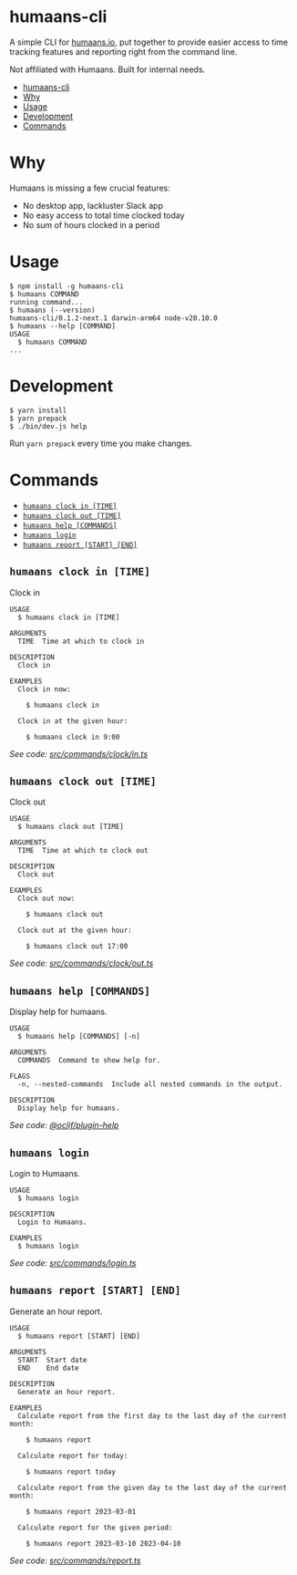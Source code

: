 # humaans-cli

A simple CLI for [humaans.io](https://humaans.io), put together to provide easier access to time tracking features and reporting right from the command line.

Not affiliated with Humaans. Built for internal needs.

<!-- toc -->
* [humaans-cli](#humaans-cli)
* [Why](#why)
* [Usage](#usage)
* [Development](#development)
* [Commands](#commands)
<!-- tocstop -->

# Why

Humaans is missing a few crucial features:

- No desktop app, lackluster Slack app
- No easy access to total time clocked today
- No sum of hours clocked in a period


# Usage

<!-- usage -->
```sh-session
$ npm install -g humaans-cli
$ humaans COMMAND
running command...
$ humaans (--version)
humaans-cli/0.1.2-next.1 darwin-arm64 node-v20.10.0
$ humaans --help [COMMAND]
USAGE
  $ humaans COMMAND
...
```
<!-- usagestop -->

# Development
```sh-session
$ yarn install
$ yarn prepack
$ ./bin/dev.js help 
```

Run `yarn prepack` every time you make changes.

# Commands

<!-- commands -->
* [`humaans clock in [TIME]`](#humaans-clock-in-time)
* [`humaans clock out [TIME]`](#humaans-clock-out-time)
* [`humaans help [COMMANDS]`](#humaans-help-commands)
* [`humaans login`](#humaans-login)
* [`humaans report [START] [END]`](#humaans-report-start-end)

## `humaans clock in [TIME]`

Clock in

```
USAGE
  $ humaans clock in [TIME]

ARGUMENTS
  TIME  Time at which to clock in

DESCRIPTION
  Clock in

EXAMPLES
  Clock in now:

    $ humaans clock in

  Clock in at the given hour:

    $ humaans clock in 9:00
```

_See code: [src/commands/clock/in.ts](https://github.com/zefj/humaans-cli/blob/v0.1.2-next.1/src/commands/clock/in.ts)_

## `humaans clock out [TIME]`

Clock out

```
USAGE
  $ humaans clock out [TIME]

ARGUMENTS
  TIME  Time at which to clock out

DESCRIPTION
  Clock out

EXAMPLES
  Clock out now:

    $ humaans clock out

  Clock out at the given hour:

    $ humaans clock out 17:00
```

_See code: [src/commands/clock/out.ts](https://github.com/zefj/humaans-cli/blob/v0.1.2-next.1/src/commands/clock/out.ts)_

## `humaans help [COMMANDS]`

Display help for humaans.

```
USAGE
  $ humaans help [COMMANDS] [-n]

ARGUMENTS
  COMMANDS  Command to show help for.

FLAGS
  -n, --nested-commands  Include all nested commands in the output.

DESCRIPTION
  Display help for humaans.
```

_See code: [@oclif/plugin-help](https://github.com/oclif/plugin-help/blob/v6.0.12/src/commands/help.ts)_

## `humaans login`

Login to Humaans.

```
USAGE
  $ humaans login

DESCRIPTION
  Login to Humaans.

EXAMPLES
  $ humaans login
```

_See code: [src/commands/login.ts](https://github.com/zefj/humaans-cli/blob/v0.1.2-next.1/src/commands/login.ts)_

## `humaans report [START] [END]`

Generate an hour report.

```
USAGE
  $ humaans report [START] [END]

ARGUMENTS
  START  Start date
  END    End date

DESCRIPTION
  Generate an hour report.

EXAMPLES
  Calculate report from the first day to the last day of the current month:

    $ humaans report

  Calculate report for today:

    $ humaans report today

  Calculate report from the given day to the last day of the current month:

    $ humaans report 2023-03-01

  Calculate report for the given period:

    $ humaans report 2023-03-10 2023-04-10
```

_See code: [src/commands/report.ts](https://github.com/zefj/humaans-cli/blob/v0.1.2-next.1/src/commands/report.ts)_
<!-- commandsstop -->
